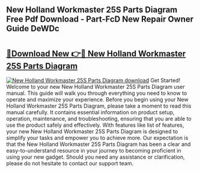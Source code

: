 ## New Holland Workmaster 25S Parts Diagram Free Pdf Download - Part-FcD New Repair Owner Guide DeWDc

# <h2><a href="http://dfjaim.blite.top/?on=New+Holland+Workmaster+25S+Parts+Diagram">🔗Download New 👉🔴 New Holland Workmaster 25S Parts Diagram</a></h2>

[![New Holland Workmaster 25S Parts Diagram download](https://i.imgur.com/lujVjoI.png)](http://dfjaim.blite.top/?on=New+Holland+Workmaster+25S+Parts+Diagram)
Get Started! Welcome to your new New Holland Workmaster 25S Parts Diagram user manual. This guide will walk you through everything you need to know to operate and maximize your experience. Before you begin using your New Holland Workmaster 25S Parts Diagram, please take a moment to read this manual carefully. It contains essential information on product setup, operation, maintenance, and troubleshooting, ensuring that you are able to use the product safely and effectively. With features like list of features, your new New Holland Workmaster 25S Parts Diagram is designed to simplify your tasks and empower you to achieve more. Our expectation is that the New Holland Workmaster 25S Parts Diagram has been a clear and easy-to-understand resource in your journey to becoming proficient in using your new gadget. Should you need any assistance or clarification, please do not hesitate to contact our support team.
